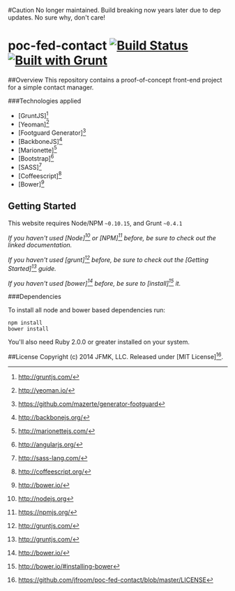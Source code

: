 #Caution
No longer maintained. Build breaking now years later due to dep updates. No sure why, don't care!

# poc-fed-contact [![Build Status](https://travis-ci.org/jfroom/poc-fed-contact.png)](https://travis-ci.org/jfroom/poc-fed-contact) [![Built with Grunt](https://cdn.gruntjs.com/builtwith.png)](http://gruntjs.com/)


##Overview
This repository contains a proof-of-concept front-end project for a simple contact manager.

###Technologies applied
- [GruntJS][^grunt]
- [Yeoman][^yeoman]
- [Footguard Generator][^footguard]
- [BackboneJS][^backbone]
- [Marionette][^marionette]
- [Bootstrap][^bootstrap]
- [SASS][^sass]
- [Coffeescript][^coffeescript]
- [Bower][^bower]

[^yeoman]: http://yeoman.io/
[^grunt]: http://gruntjs.com/
[^handlebars]: http://handlebarsjs.com/
[^bootstrap]: http://angularjs.org/
[^sass]: http://sass-lang.com/
[^coffeescript]: http://coffeescript.org/
[^bower]: http://bower.io/
[^karma]: http://karma-runner.github.io/
[^protractor]: https://github.com/angular/protractor
[^jenkins]: http://jenkins-ci.org/
[^bootstrap]: http://getbooktstrap/
[^sauce]: https://saucelabs.com/
[^travis]: https://travis-ci.org/
[^plato]: https://github.com/es-analysis/plato
[^backbone]: http://backbonejs.org/
[^marionette]: http://marionettejs.com/
[^footguard]: https://github.com/mazerte/generator-footguard


## Getting Started

This website requires Node/NPM `~0.10.15`, and Grunt `~0.4.1`

_If you haven't used [Node][^node] or [NPM][^npm] before, be sure to check out the linked documentation._

_If you haven't used [grunt][^grunt] before, be sure to check out the [Getting Started][^gruntstart] guide._

_If you haven't used [bower][^bower] before, be sure to [install][^bowerstart] it._

[^node]: http://nodejs.org
[^npm]: https://npmjs.org/
[^gruntstart]: http://gruntjs.com/
[^bower]: http://bower.io
[^bowerstart]: http://bower.io/#installing-bower

###Dependencies

To install all node and bower based dependencies run:
```
npm install
bower install
```

You'll also need Ruby 2.0.0 or greater installed on your system.

##License
Copyright (c) 2014 JFMK, LLC. Released under [MIT License][^license].
[^license]: https://github.com/jfroom/poc-fed-contact/blob/master/LICENSE

